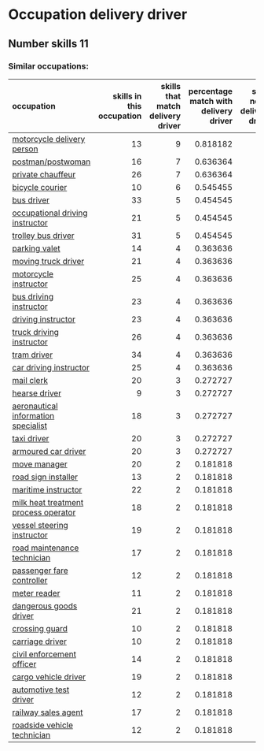 # Occupation delivery driver
## Number skills 11
### Similar occupations:
| occupation                                                                      |   skills in this occupation |   skills that match delivery driver |   percentage match with delivery driver |   skills not in delivery driver |
|:--------------------------------------------------------------------------------|----------------------------:|------------------------------------:|----------------------------------------:|--------------------------------:|
| [motorcycle delivery person](motorcycle_delivery_person.md)                     |                          13 |                                   9 |                                0.818182 |                               4 |
| [postman/postwoman](postman-postwoman.md)                                       |                          16 |                                   7 |                                0.636364 |                               9 |
| [private chauffeur](private_chauffeur.md)                                       |                          26 |                                   7 |                                0.636364 |                              19 |
| [bicycle courier](bicycle_courier.md)                                           |                          10 |                                   6 |                                0.545455 |                               4 |
| [bus driver](bus_driver.md)                                                     |                          33 |                                   5 |                                0.454545 |                              28 |
| [occupational driving instructor](occupational_driving_instructor.md)           |                          21 |                                   5 |                                0.454545 |                              16 |
| [trolley bus driver](trolley_bus_driver.md)                                     |                          31 |                                   5 |                                0.454545 |                              26 |
| [parking valet](parking_valet.md)                                               |                          14 |                                   4 |                                0.363636 |                              10 |
| [moving truck driver](moving_truck_driver.md)                                   |                          21 |                                   4 |                                0.363636 |                              17 |
| [motorcycle instructor](motorcycle_instructor.md)                               |                          25 |                                   4 |                                0.363636 |                              21 |
| [bus driving instructor](bus_driving_instructor.md)                             |                          23 |                                   4 |                                0.363636 |                              19 |
| [driving instructor](driving_instructor.md)                                     |                          23 |                                   4 |                                0.363636 |                              19 |
| [truck driving instructor](truck_driving_instructor.md)                         |                          26 |                                   4 |                                0.363636 |                              22 |
| [tram driver](tram_driver.md)                                                   |                          34 |                                   4 |                                0.363636 |                              30 |
| [car driving instructor](car_driving_instructor.md)                             |                          25 |                                   4 |                                0.363636 |                              21 |
| [mail clerk](mail_clerk.md)                                                     |                          20 |                                   3 |                                0.272727 |                              17 |
| [hearse driver](hearse_driver.md)                                               |                           9 |                                   3 |                                0.272727 |                               6 |
| [aeronautical information specialist](aeronautical_information_specialist.md)   |                          18 |                                   3 |                                0.272727 |                              15 |
| [taxi driver](taxi_driver.md)                                                   |                          20 |                                   3 |                                0.272727 |                              17 |
| [armoured car driver](armoured_car_driver.md)                                   |                          20 |                                   3 |                                0.272727 |                              17 |
| [move manager](move_manager.md)                                                 |                          20 |                                   2 |                                0.181818 |                              18 |
| [road sign installer](road_sign_installer.md)                                   |                          13 |                                   2 |                                0.181818 |                              11 |
| [maritime instructor](maritime_instructor.md)                                   |                          22 |                                   2 |                                0.181818 |                              20 |
| [milk heat treatment process operator](milk_heat_treatment_process_operator.md) |                          18 |                                   2 |                                0.181818 |                              16 |
| [vessel steering instructor](vessel_steering_instructor.md)                     |                          19 |                                   2 |                                0.181818 |                              17 |
| [road maintenance technician](road_maintenance_technician.md)                   |                          17 |                                   2 |                                0.181818 |                              15 |
| [passenger fare controller](passenger_fare_controller.md)                       |                          12 |                                   2 |                                0.181818 |                              10 |
| [meter reader](meter_reader.md)                                                 |                          11 |                                   2 |                                0.181818 |                               9 |
| [dangerous goods driver](dangerous_goods_driver.md)                             |                          21 |                                   2 |                                0.181818 |                              19 |
| [crossing guard](crossing_guard.md)                                             |                          10 |                                   2 |                                0.181818 |                               8 |
| [carriage driver](carriage_driver.md)                                           |                          10 |                                   2 |                                0.181818 |                               8 |
| [civil enforcement officer](civil_enforcement_officer.md)                       |                          14 |                                   2 |                                0.181818 |                              12 |
| [cargo vehicle driver](cargo_vehicle_driver.md)                                 |                          19 |                                   2 |                                0.181818 |                              17 |
| [automotive test driver](automotive_test_driver.md)                             |                          12 |                                   2 |                                0.181818 |                              10 |
| [railway sales agent](railway_sales_agent.md)                                   |                          17 |                                   2 |                                0.181818 |                              15 |
| [roadside vehicle technician](roadside_vehicle_technician.md)                   |                          12 |                                   2 |                                0.181818 |                              10 |
